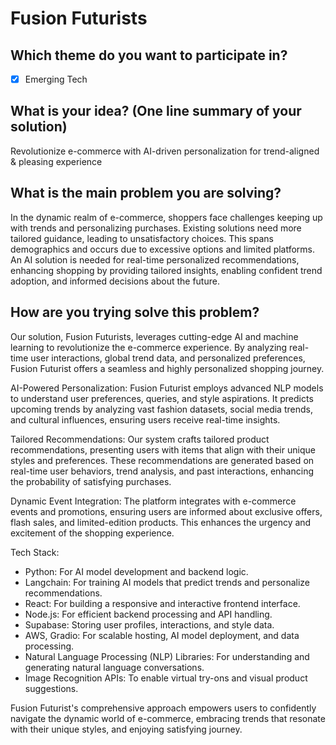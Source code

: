 # Fusion Futurists

## Which theme do you want to participate in?
- [x] Emerging Tech

## What is your idea? (One line summary of your solution)
Revolutionize e-commerce with AI-driven personalization for trend-aligned & pleasing experience

## What is the main problem you are solving?
In the dynamic realm of e-commerce, shoppers face challenges keeping up with trends and personalizing purchases. Existing solutions need more tailored guidance, leading to unsatisfactory choices. This spans demographics and occurs due to excessive options and limited platforms. An AI solution is needed for real-time personalized recommendations, enhancing shopping by providing tailored insights, enabling confident trend adoption, and informed decisions about the future.

## How are you trying solve this problem?
Our solution, Fusion Futurists, leverages cutting-edge AI and machine learning to revolutionize the e-commerce experience. By analyzing real-time user interactions, global trend data, and personalized preferences, Fusion Futurist offers a seamless and highly personalized shopping journey.

AI-Powered Personalization:
Fusion Futurist employs advanced NLP models to understand user preferences, queries, and style aspirations. It predicts upcoming trends by analyzing vast fashion datasets, social media trends, and cultural influences, ensuring users receive real-time insights.

Tailored Recommendations:
Our system crafts tailored product recommendations, presenting users with items that align with their unique styles and preferences. These recommendations are generated based on real-time user behaviors, trend analysis, and past interactions, enhancing the probability of satisfying purchases.

Dynamic Event Integration:
The platform integrates with e-commerce events and promotions, ensuring users are informed about exclusive offers, flash sales, and limited-edition products. This enhances the urgency and excitement of the shopping experience.

Tech Stack:
- Python: For AI model development and backend logic.
- Langchain: For training AI models that predict trends and personalize recommendations.
- React: For building a responsive and interactive frontend interface.
- Node.js: For efficient backend processing and API handling.
- Supabase: Storing user profiles, interactions, and style data.
- AWS, Gradio: For scalable hosting, AI model deployment, and data processing.
- Natural Language Processing (NLP) Libraries: For understanding and generating natural language conversations.
- Image Recognition APIs: To enable virtual try-ons and visual product suggestions.

Fusion Futurist's comprehensive approach empowers users to confidently navigate the dynamic world of e-commerce, embracing trends that resonate with their unique styles, and enjoying satisfying journey.
